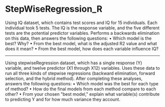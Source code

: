 # StepWiseRegression_R

Using IQ dataset, which contains test scores and IQ for 15 individuals. Each individual took 5 tests. The IQ is the response variable, and the five different tests are the potential predictor variables. Performs a backwards elimination on this data, then answers the following questions:
•	Which model is the best? Why?
•	From the best model, what is the adjusted R2 value and what does it mean?
•	From the best model, how does each variable influence IQ?
________________________________________
 
 Using stepwiseRegression dataset, which has a single response (Y) variable, and twelve predictor (X1 through X12) variables. Uses these data to run all three kinds of stepwise regressions (backward elimination, forward selection, and the hybrid method). After completing these analyses, answers the following questions:
•	Which model was the best for each type of method?
•	How do the final models from each method compare to each other?
•	From your chosen "best model," explain what variable(s) contribute to predicting Y and for how much variance they account.
